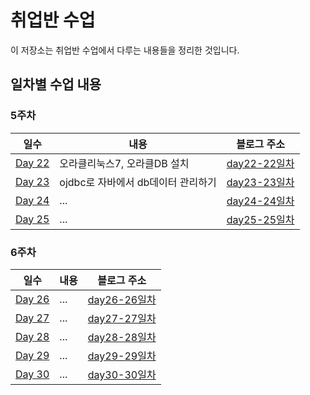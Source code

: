 # 취업반 수업

이 저장소는 취업반 수업에서 다루는 내용들을 정리한 것입니다.

## 일차별 수업 내용

### 5주차

| 일수 | 내용 | 블로그 주소 |
|---|---|---|
| [Day 22](https://github.com/Noah3521/itbnak/tree/main/2.%20데이터베이스/5주차/day22) | 오라클리눅스7, 오라클DB 설치 | [day22-22일차](https://velog.io/@noah3521/취업반-22일차) |
| [Day 23](https://github.com/Noah3521/itbnak/tree/main/2.%20데이터베이스/5주차/day23) | ojdbc로 자바에서 db데이터 관리하기 | [day23-23일차](https://velog.io/@noah3521/취업반-23일차) |
| [Day 24](https://github.com/Noah3521/itbnak/tree/main/2.%20데이터베이스/5주차/day24) | ... | [day24-24일차](https://velog.io/@noah3521/취업반-24일차) |
| [Day 25](https://github.com/Noah3521/itbnak/tree/main/2.%20데이터베이스/5주차/day25) | ... | [day25-25일차](https://velog.io/@noah3521/취업반-25일차) |

### 6주차

| 일수 | 내용 | 블로그 주소 |
|---|---|---|
| [Day 26](https://github.com/Noah3521/itbnak/tree/main/2.%20데이터베이스/6주차/day26) | ... | [day26-26일차](https://velog.io/@noah3521/취업반-26일차) | 
| [Day 27](https://github.com/Noah3521/itbnak/tree/main/2.%20데이터베이스/6주차/day27) | ... | [day27-27일차](https://velog.io/@noah3521/취업반-27일차) | 
| [Day 28](https://github.com/Noah3521/itbnak/tree/main/2.%20데이터베이스/6주차/day28) | ... | [day28-28일차](https://velog.io/@noah3521/취업반-28일차) | 
| [Day 29](https://github.com/Noah3521/itbnak/tree/main/2.%20데이터베이스/6주차/day29) | ... | [day29-29일차](https://velog.io/@noah3521/취업반-29일차) | 
| [Day 30](https://github.com/Noah3521/itbnak/tree/main/2.%20데이터베이스/6주차/day30) | ... | [day30-30일차](https://velog.io/@noah3521/취업반-30일차) | 